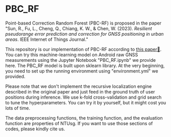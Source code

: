 # PBC_RF
Point-based Correction Random Forest (PBC-RF) is proposed in the paper "Sun, R., Fu, L., Cheng, Q., Chiang, K. W., & Chen, W. (2023). <em>Resilient pseudorange error prediction and correction for GNSS positioning in urban areas</em>. IEEE Internet of Things Journal."

This repository is our implementation of PBC-RF according to [this paper📝](https://ieeexplore.ieee.org/abstract/document/10012445). You can try this machine-learning model on Android raw GNSS measurements using the Jupyter Notebook "PBC_RF.ipynb" we provide here. The PBC_RF model is built upon sklearn library. At the very beginning, you need to set up the running environment using "environment.yml" we provided.

Please note that we don't implement the recursive localization engine described in the original paper and just feed in the ground truth of user positions during inference. We use k-fold cross-validation and grid search to tune the hyperparameters. You can try it by yourself, but it might cost you lots of time.  

The data preprocessing functions, the training function, and the evaluation function are properties of NTUsg. If you want to use those sections of codes, please kindly cite us.



